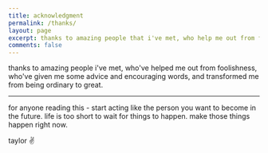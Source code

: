 ```yaml
---
title: acknowledgment
permalink: /thanks/
layout: page
excerpt: thanks to amazing people that i've met, who help me out from foolishness, connecting me with other great people, giving some advice when i'm bad at things, and pulling me from ordinary to great.
comments: false
---
```


thanks to amazing people i've met, who've helped me out from foolishness, who've given me some advice and encouraging words, and transformed me from being ordinary to great.

<hr>

for anyone reading this - start acting like the person you want to become in the future. life is too short to wait for things to happen. make those things happen right now.

taylor ✌
